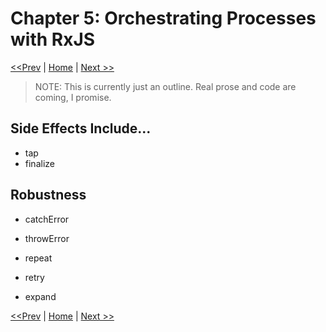 # Chapter 5: Orchestrating Processes with RxJS

[<<Prev](./04-array-like-operators.md) | [Home](../README.md) | [Next >>](./06-combining-observables.md)

> NOTE:  This is currently just an outline.  Real prose and code are coming, I promise.

## Side Effects Include...
* tap
* finalize

## Robustness
* catchError
* throwError


* repeat
* retry

* expand

[<<Prev](./04-array-like-operators.md) | [Home](../README.md) | [Next >>](./06-combining-observables.md)
